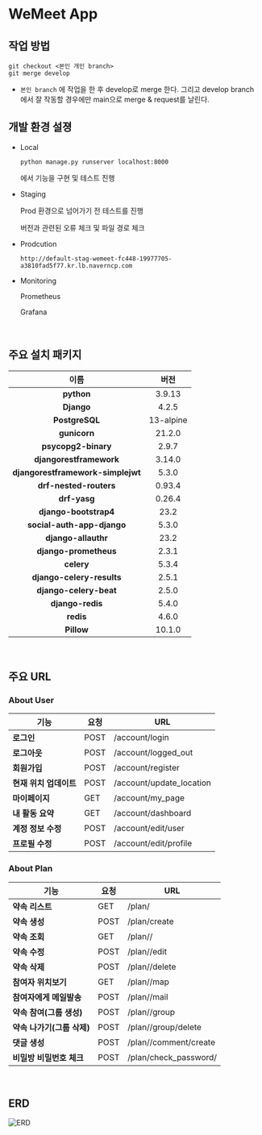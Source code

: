 # WeMeet App

## 작업 방법
    
    git checkout <본인 개인 branch>
    git merge develop

- `본인 branch` 에 작업을 한 후 develop로 merge 한다. 그리고 develop branch 에서 잘 작동할 경우에만 main으로 merge & request를 날린다.

## 개발 환경 설졍

- Local

    ```
    python manage.py runserver localhost:8000
    ```
    에서 기능을 구현 및 테스트 진행

- Staging

    Prod 환경으로 넘어가기 전 테스트를 진행
    
    버전과 관련된 오류 체크 및 파일 경로 체크

- Prodcution

    ```
    http://default-stag-wemeet-fc448-19977705-a3810fad5f77.kr.lb.naverncp.com
    ```

    
- Monitoring

    Prometheus 

    Grafana

<br>

## 주요 설치 패키지


|                이름                 |    버전    |
|:---------------------------------:|:--------:|
|            **python**             |  3.9.13  |
|            **Django**             |  4.2.5   |
|          **PostgreSQL**           | 13-alpine|
|           **gunicorn**            |  21.2.0  |
|        **psycopg2-binary**        |  2.9.7   |
|      **djangorestframework**      |  3.14.0  |
| **djangorestframework-simplejwt** |  5.3.0   |
|      **drf-nested-routers**       |  0.93.4  |
|          **drf-yasg**             |  0.26.4  |
|      **django-bootstrap4**        |   23.2   |
|    **social-auth-app-django**     |   5.3.0  |
|       **django-allauthr**         |   23.2   |
|      **django-prometheus**        |  2.3.1   |
|          **celery**               |  5.3.4   |
|     **django-celery-results**     |  2.5.1   |
|       **django-celery-beat**      |  2.5.0   |
|         **django-redis**          |  5.4.0   |
|          **redis**                |  4.6.0   |
|          **Pillow**               |  10.1.0  |

<br>

## 주요 URL

### About User

|     기능     |          요청            |     URL     |
|-------------|--------------------------|-------------|
| **로그인**              |       POST         | /account/login |
| **로그아웃**            |       POST         | /account/logged_out   |
| **회원가입**            |       POST         | /account/register    |
| **현재 위치 업데이트**   |      POST          | /account/update_location    |
| **마이페이지**          |       GET          | /account/my_page    |
| **내 활동 요약**        |       GET          | /account/dashboard    |
| **계정 정보 수정**      |       POST         | /account/edit/user    |
| **프로필 수정**         |       POST         | /account/edit/profile    |


### About Plan

|     기능     |          요청            |     URL     |
|-------------|--------------------------|-------------|
| **약속 리스트**           |       GET         | /plan/ |
| **약속 생성**             |  POST     | /plan/create   |
| **약속 조회**             |  GET      | /plan/<pk>/    |
| **약속 수정**             |  POST     | /plan/<pk>/edit  |
| **약속 삭제**             |   POST    | /plan/<pk>/delete |
| **참여자 위치보기**        |   GET     | /plan/<pk>/map  |
| **참여자에게 메일발송**     |  POST    | /plan/<pk>/mail   |
| **약속 참여(그룹 생성)**    |  POST    | /plan/<pk>/group  |
| **약속 나가기(그룹 삭제)**  |  POST    | /plan/<pk>/group/delete  |
| **댓글 생성**              |  POST    | /plan/<pk>/comment/create  |
| **비밀방 비밀번호 체크**    |  POST    | /plan/check_password/    |

<br>

## ERD

![ERD](https://github.com/Ex-ez/Django_development/assets/68387118/e8989840-b6ce-4107-94b7-208f79184899)
